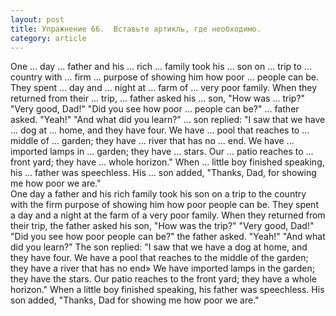 ```yaml
---
layout: post
title: Упражнение 66.  Вставьте артикль, где необходимо.
category: article
---
```

<section class="question">
One ... day ... father and his ... rich ... family took his ... son on ... trip to ... country with ... firm
... purpose of showing him how poor ... people can be. They spent ... day and ... night at ... farm of ... very poor family. When they returned from their ... trip, ... father asked his ... son, "How was ... trip?" "Very good, Dad!" "Did you see how poor ... people can be?" ... father asked. "Yeah!" "And what did you learn?" ... son replied: "I saw that we have ... dog at ... home, and they have four. We have ... pool that reaches to ... middle of ... garden; they have ... river that has no ... end. We have ... imported lamps in ... garden; they have ... stars. Our ... patio reaches to ... front yard; they have ... whole horizon." When ... little boy finished speaking, his ... father was speechless. His ... son added, "Thanks, Dad, for showing me how poor we are."
</section>

<section class="answer">
One day a father and his rich family took his son on a trip to the country with the firm purpose of showing him how poor people can be. They spent a day and a night at the farm of a very poor family. When they returned from their trip, the father asked his son, "How was the trip?" "Very good, Dad!" "Did you see how poor people can be?" the father asked. "Yeah!" "And what did you learn?" The son replied: "I saw that we have a dog at home, and they have four. We have a pool that reaches to the middle of the garden; they have a river that has no end» We have imported lamps in the garden; they have the stars. Our patio reaches to the front yard; they have a whole horizon." When a little boy finished speaking, his father was speechless. His son added, "Thanks, Dad for showing me how poor we are."
</section>